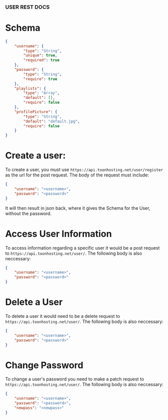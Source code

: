 ### USER REST DOCS

# Schema
```json
{
    "username": {
        "type": "String",
        "unique": true,
        "required": true
    },
    "password": {
        "type": "String",
        "require": true
    },
    "playlists": {
        "type": "Array",
        "default": [],
        "require": false
    },
    "profilePicture": {
        "type": "String",
        "default": "default.jpg",
        "require": false
    }
}
```


# Create a user:

To create a user, you must use `https://api.toonhosting.net/user/register` as the url for the post request. The body of the request must include:
```json
{
    "username": "<username>",
    "password": "<password>"
}
```
It will then result in json back, where it gives the Schema for the User, without the password. 

# Access User Information

To access information regarding a specific user it would be a post request to `https://api.toonhosting.net/user/`. The following body is also neccessary:
```json
{
    "username": "<username>",
    "password": "<password>"
}
```

# Delete a User

To delete a user it would need to be a delete request to `https://api.toonhosting.net/user/`. The following body is also neccessary:
```json
{
    "username": "<username>",
    "password": "<password>"
}
```

# Change Password

To change a user's password you need to make a patch request to `https://api.toonhosting.net/user/`. The following body is also neccessary:
```json
{
    "username": "<username>",
    "password": "<password>",
    "newpass": "<newpass>"
}
```